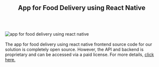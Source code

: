 <h2 style="text-align:center">App for Food Delivery using React Native</h2><br/><br/>

![app for food delivery using react native](https://admin.ninjascode.com/wp-content/uploads/2025/repoImages/Gray/1.webp) <br/><br/>The app for food delivery using react native frontend source code for our solution is completely open source. However, the API and backend is proprietary and can be accessed via a paid license. For more details, <a href="https://enatega.com/?utm_source=github&utm_medium=repo&utm_campaign=gray-app-for-food-delivery-using-react-native" target="_blank">click here.</a>
